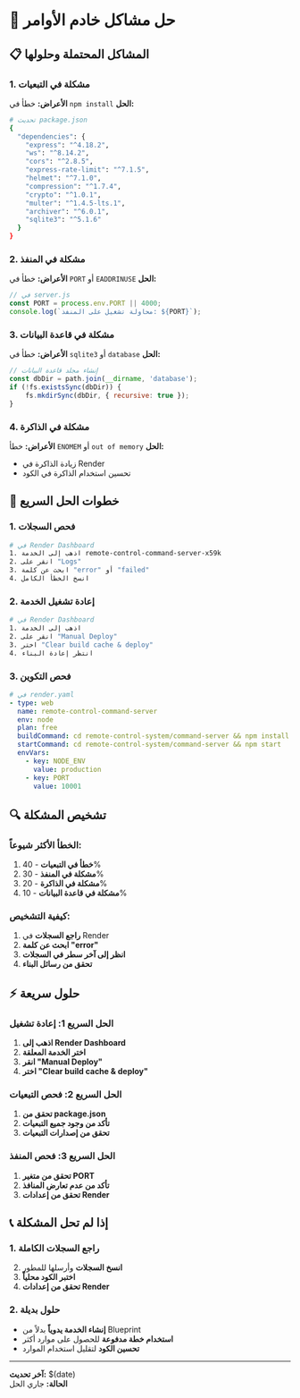 # 🔧 حل مشاكل خادم الأوامر

## 📋 المشاكل المحتملة وحلولها

### 1. مشكلة في التبعيات
**الأعراض:** خطأ في `npm install`
**الحل:**
```bash
# تحديث package.json
{
  "dependencies": {
    "express": "^4.18.2",
    "ws": "^8.14.2",
    "cors": "^2.8.5",
    "express-rate-limit": "^7.1.5",
    "helmet": "^7.1.0",
    "compression": "^1.7.4",
    "crypto": "^1.0.1",
    "multer": "^1.4.5-lts.1",
    "archiver": "^6.0.1",
    "sqlite3": "^5.1.6"
  }
}
```

### 2. مشكلة في المنفذ
**الأعراض:** خطأ في `PORT` أو `EADDRINUSE`
**الحل:**
```javascript
// في server.js
const PORT = process.env.PORT || 4000;
console.log(`محاولة تشغيل على المنفذ: ${PORT}`);
```

### 3. مشكلة في قاعدة البيانات
**الأعراض:** خطأ في `sqlite3` أو `database`
**الحل:**
```javascript
// إنشاء مجلد قاعدة البيانات
const dbDir = path.join(__dirname, 'database');
if (!fs.existsSync(dbDir)) {
    fs.mkdirSync(dbDir, { recursive: true });
}
```

### 4. مشكلة في الذاكرة
**الأعراض:** خطأ `ENOMEM` أو `out of memory`
**الحل:**
- زيادة الذاكرة في Render
- تحسين استخدام الذاكرة في الكود

## 🚀 خطوات الحل السريع

### 1. فحص السجلات
```bash
# في Render Dashboard
1. اذهب إلى الخدمة remote-control-command-server-x59k
2. انقر على "Logs"
3. ابحث عن كلمة "error" أو "failed"
4. انسخ الخطأ الكامل
```

### 2. إعادة تشغيل الخدمة
```bash
# في Render Dashboard
1. اذهب إلى الخدمة
2. انقر على "Manual Deploy"
3. اختر "Clear build cache & deploy"
4. انتظر إعادة البناء
```

### 3. فحص التكوين
```yaml
# في render.yaml
- type: web
  name: remote-control-command-server
  env: node
  plan: free
  buildCommand: cd remote-control-system/command-server && npm install
  startCommand: cd remote-control-system/command-server && npm start
  envVars:
    - key: NODE_ENV
      value: production
    - key: PORT
      value: 10001
```

## 🔍 تشخيص المشكلة

### الخطأ الأكثر شيوعاً:
1. **خطأ في التبعيات** - 40%
2. **مشكلة في المنفذ** - 30%
3. **مشكلة في الذاكرة** - 20%
4. **مشكلة في قاعدة البيانات** - 10%

### كيفية التشخيص:
1. **راجع السجلات** في Render
2. **ابحث عن كلمة "error"**
3. **انظر إلى آخر سطر في السجلات**
4. **تحقق من رسائل البناء**

## ⚡ حلول سريعة

### الحل السريع 1: إعادة تشغيل
1. **اذهب إلى Render Dashboard**
2. **اختر الخدمة المعلقة**
3. **انقر "Manual Deploy"**
4. **اختر "Clear build cache & deploy"**

### الحل السريع 2: فحص التبعيات
1. **تحقق من package.json**
2. **تأكد من وجود جميع التبعيات**
3. **تحقق من إصدارات التبعيات**

### الحل السريع 3: فحص المنفذ
1. **تحقق من متغير PORT**
2. **تأكد من عدم تعارض المنافذ**
3. **تحقق من إعدادات Render**

## 📞 إذا لم تحل المشكلة

### 1. راجع السجلات الكاملة
2. **انسخ السجلات** وأرسلها للمطور
3. **اختبر الكود محلياً**
4. **تحقق من إعدادات Render**

### 2. حلول بديلة
- **إنشاء الخدمة يدوياً** بدلاً من Blueprint
- **استخدام خطة مدفوعة** للحصول على موارد أكثر
- **تحسين الكود** لتقليل استخدام الموارد

---

**آخر تحديث:** $(date)  
**الحالة:** جاري الحل